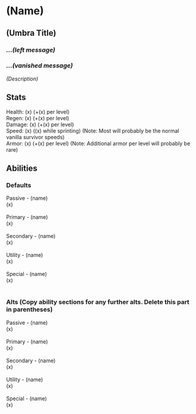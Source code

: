 # (Name)
## (Umbra Title)
### _…(left message)_
### _…(vanished message)_

_(Description)_

## Stats</br>
Health: (x) (+(x) per level)</br>
Regen: (x) (+(x) per level)</br>
Damage: (x) (+(x) per level)</br>
Speed: (x) ((x) while sprinting) (Note: Most will probably be the normal vanilla survivor speeds)</br>
Armor: (x) (+(x) per level) (Note: Additional armor per level will probably be rare)</br>

## Abilities</br>
### Defaults</br>
Passive - (name)</br>
(x)</br>
</br>
Primary - (name)</br>
(x)</br>
</br>
Secondary - (name)</br>
(x)</br>
</br>
Utility - (name)</br>
(x)</br>
</br>
Special - (name)</br>
(x)</br>
</br>
### Alts (Copy ability sections for any further alts. Delete this part in parentheses)</br>
Passive - (name)</br>
(x)</br>
</br>
Primary - (name)</br>
(x)</br>
</br>
Secondary - (name)</br>
(x)</br>
</br>
Utility - (name)</br>
(x)</br>
</br>
Special - (name)</br>
(x)
